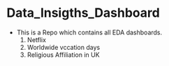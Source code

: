 # Data_Insigths_Dashboard
- This is a Repo which contains all EDA dashboards.
  1. Netflix
  2. Worldwide vccation days
  3. Religious Affiliation in UK
